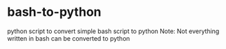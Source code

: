 # bash-to-python
python script to convert simple bash script to python
Note: Not everything written in bash can be converted to python
